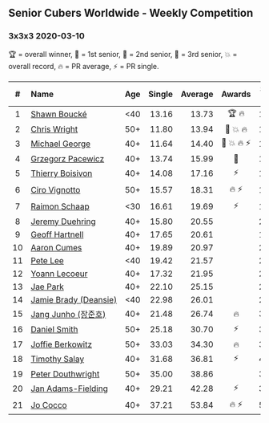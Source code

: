 ## Senior Cubers Worldwide - Weekly Competition
### 3x3x3 2020-03-10

🏆 = overall winner, 🥇 = 1st senior, 🥈 = 2nd senior, 🥉 = 3rd senior, 💥 = overall record, 🔥 = PR average, ⚡ = PR single.

| # | Name | Age | Single | Average | Awards | Solve 1 | Solve 2 | Solve 3 | Solve 4 | Solve 5 | Video |
| :--: | :-- | :--: | --: | --: | :--: | --: | --: | --: | --: | --: | :-- |
| 1 | [<span style="white-space: nowrap">Shawn Boucké</span>](../../persons/shawn_boucke/333.md) | <40 | 13.16 | 13.73 | <span style="white-space: nowrap">🏆 🔥</span> | 13.65 | 14.33 | 13.16 | 14.82 | 13.23 | [Link](https://www.facebook.com/events/164742401163863/permalink/164912484480188/) |
| 2 | [<span style="white-space: nowrap">Chris Wright</span>](../../persons/chris_wright/333.md) | 50+ | 11.80 | 13.94 | <span style="white-space: nowrap">🥇 💥 🔥</span> | 11.80 | 14.48 | 14.75 | 13.46 | 13.88 | [Link](https://www.facebook.com/events/164742401163863/permalink/166336147671155/) |
| 3 | [<span style="white-space: nowrap">Michael George</span>](../../persons/michael_george/333.md) | 40+ | 11.64 | 14.40 | <span style="white-space: nowrap">🥈 💥 🔥 ⚡</span> | 11.64 | 15.77 | 14.65 | 12.78 | DNF | [Link](https://www.facebook.com/events/164742401163863/permalink/164839624487474/) |
| 4 | [<span style="white-space: nowrap">Grzegorz Pacewicz</span>](../../persons/grzegorz_pacewicz/333.md) | 40+ | 13.74 | 15.99 | 🥉 | 13.74 | 21.14 | 15.51 | 18.16 | 14.31 | [Link](https://www.facebook.com/events/164742401163863/permalink/167261364245300/) |
| 5 | [<span style="white-space: nowrap">Thierry Boisivon</span>](../../persons/thierry_boisivon/333.md) | 40+ | 14.08 | 17.16 | ⚡ | 19.97 | 15.16 | 14.08 | 18.27 | 18.06 | [Link](https://www.facebook.com/events/164742401163863/permalink/166460117658758/) |
| 6 | [<span style="white-space: nowrap">Ciro Vignotto</span>](../../persons/ciro_vignotto/333.md) | 50+ | 15.57 | 18.31 | <span style="white-space: nowrap">🔥 ⚡</span> | 17.74 | 20.15 | 17.05 | 22.82 | 15.57 | [Link](https://www.facebook.com/events/164742401163863/permalink/165962107708559/) |
| 7 | [<span style="white-space: nowrap">Raimon Schaap</span>](../../persons/raimon_schaap/333.md) | <30 | 16.61 | 19.69 | ⚡ | 19.69 | 19.90 | 19.50 | 16.61 | 20.27 | [Link](https://www.facebook.com/events/164742401163863/permalink/164788741159229/) |
| 8 | [<span style="white-space: nowrap">Jeremy Duehring</span>](../../persons/jeremy_duehring/333.md) | 40+ | 15.80 | 20.55 |  | 21.75 | 20.34 | 24.61 | 19.55 | 15.80 | [Link](https://www.facebook.com/events/164742401163863/permalink/167862610851842/) |
| 9 | [<span style="white-space: nowrap">Geoff Hartnell</span>](../../persons/geoff_hartnell/333.md) | 40+ | 17.65 | 20.61 |  | 17.65 | 22.55 | 19.03 | 24.22 | 20.26 | [Link](https://www.facebook.com/events/164742401163863/permalink/165824524388984/) |
| 10 | [<span style="white-space: nowrap">Aaron Cumes</span>](../../persons/aaron_cumes/333.md) | 40+ | 19.89 | 20.97 |  | 20.57 | 25.34 | 21.01 | 19.89 | 21.35 | [Link](https://www.facebook.com/events/164742401163863/permalink/165284231109680/) |
| 11 | [<span style="white-space: nowrap">Pete Lee</span>](../../persons/pete_lee/333.md) | <40 | 19.42 | 21.57 |  | 22.35 | 20.10 | 19.42 | 22.26 | 24.79 | [Link](https://www.facebook.com/events/164742401163863/permalink/167469494224487/) |
| 12 | [<span style="white-space: nowrap">Yoann Lecoeur</span>](../../persons/yoann_lecoeur/333.md) | 40+ | 17.32 | 21.95 |  | 21.77 | 25.37 | 17.32 | 23.12 | 20.97 | [Link](https://www.facebook.com/events/164742401163863/permalink/167223714249065/) |
| 13 | [<span style="white-space: nowrap">Jae Park</span>](../../persons/jae_park/333.md) | 40+ | 22.10 | 25.15 |  | 29.75 | 26.59 | 22.10 | 23.52 | 25.34 | [Link](https://www.facebook.com/events/164742401163863/permalink/164836874487749/) |
| 14 | [<span style="white-space: nowrap">Jamie Brady (Deansie)</span>](../../persons/jamie_brady/333.md) | <40 | 22.98 | 26.01 |  | 23.53 | 30.90 | 24.74 | 29.76 | 22.98 | [Link](https://www.facebook.com/events/164742401163863/permalink/166786534292783/) |
| 15 | [<span style="white-space: nowrap">Jang Junho (장준호)</span>](../../persons/jang_junho/333.md) | 40+ | 21.48 | 26.74 | 🔥 | 30.50 | 24.12 | 21.48 | 25.61 | 31.94 | [Link](https://www.facebook.com/events/164742401163863/permalink/167767190861384/) |
| 16 | [<span style="white-space: nowrap">Daniel Smith</span>](../../persons/daniel_smith/333.md) | 50+ | 25.18 | 30.70 | ⚡ | 31.40 | 32.61 | 25.18 | 28.10 | 33.24 | [Link](https://www.facebook.com/events/164742401163863/permalink/165165907788179/) |
| 17 | [<span style="white-space: nowrap">Joffie Berkowitz</span>](../../persons/joffie_berkowitz/333.md) | 50+ | 33.03 | 34.30 | 🔥 | 33.11 | 39.28 | 33.25 | 36.55 | 33.03 | [Link](https://www.facebook.com/events/164742401163863/permalink/167793530858750/) |
| 18 | [<span style="white-space: nowrap">Timothy Salay</span>](../../persons/timothy_salay/333.md) | 40+ | 31.68 | 36.81 | ⚡ | 43.99 | 33.02 | 35.02 | 31.68 | 42.40 | [Link](https://www.facebook.com/events/164742401163863/permalink/164951044476332/) |
| 19 | [<span style="white-space: nowrap">Peter Douthwright</span>](../../persons/peter_douthwright/333.md) | 50+ | 35.00 | 38.86 |  | 37.64 | 50.36 | 39.86 | 35.00 | 39.07 | [Link](https://www.facebook.com/events/164742401163863/permalink/167786264192810/) |
| 20 | [<span style="white-space: nowrap">Jan Adams-Fielding</span>](../../persons/jan_adams_fielding/333.md) | 40+ | 29.21 | 42.28 | ⚡ | 38.03 | 53.20 | 51.10 | 29.21 | 37.70 | [Link](https://www.facebook.com/events/164742401163863/permalink/167427024228734/) |
| 21 | [<span style="white-space: nowrap">Jo Cocco</span>](../../persons/jo_cocco/333.md) | 40+ | 37.21 | 53.84 | <span style="white-space: nowrap">🔥 ⚡</span> | 50.81 | 51.57 | 59.16 | 37.21 | 1:06.16 | [Link](https://www.facebook.com/events/164742401163863/permalink/168022254169211/) |

<!-- Global site tag (gtag.js) - Google Analytics -->
<script async src="https://www.googletagmanager.com/gtag/js?id=UA-86348435-3"></script>
<script>window.dataLayer = window.dataLayer || []; function gtag() {dataLayer.push(arguments);} gtag('js', new Date()); gtag('config', 'UA-86348435-3');</script>
